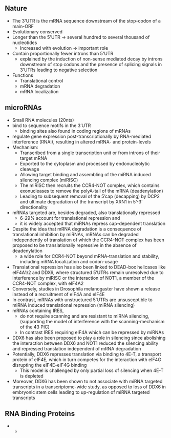 ## Nature
* The 3'UTR is the mRNA sequence downstream of the stop-codon of a main-ORF
* Evolutionary conserved
* Longer than the 5'UTR -> several hundred to several thousand of nucleotides
	* Increased with evolution -> important role
* Contain proportionally fewer introns than 5'UTR
	*  explained by the induction of non-sense mediated decay by introns downstream of stop codons and the presence of splicing signals in 3’UTRs leading to negative selection
* Functions
	* Translational control
	* mRNA degradation
	* mRNA localization
## microRNAs
* Small RNA molecules (20nts) 
* bind to sequence motifs in the 3’UTR
	* binding sites also found in coding regions of mRNAs
* regulate gene expression post-transcriptionally by RNA-mediated interference (RNAi), resulting in altered mRNA- and protein-levels
* Mechanism:
	* Transcribed from a single transcription unit or from introns of their target mRNA
	* Exported to the cytoplasm and processed by endonucleolytic cleavage
	* Allowing target binding and assembling of the miRNA induced silencing complex (miRISC)
	* The miRISC then recruits the CCR4-NOT complex, which contains exonucleases to remove the polyA-tail of the mRNA (deadenylation)
	* Leading to subsequent removal of the 5’cap (decapping) by DCP2 and ultimate degradation of the transcript by XRN1 in 5’-3’ directionality
* mRNAs targeted are, besides degraded, also translationally repressed
	* 6-29% account for translational repression and
	* it is widely accepted that miRNAs repress cap-dependent translation
* Despite the idea that mRNA degradation is a consequence of translational inhibition by miRNAs, mRNAs can be degraded independently of translation of which the CCR4-NOT complex has been proposed to be translationally repressive in the absence of deadenylation
	* a wide role for CCR4-NOT beyond mRNA-translation and stability, including mRNA localization and codon-usage
* Translational repression has also been linked to DEAD-box helicases like eIF4A1/2 and DDX6, where structured 5’UTRs remain unresolved due to interference by miRISC or the interaction of NOT1, a member of the CCR4-NOT complex, with eIF4A2
*  Conversely, studies in Drosophila melanogaster have shown a release instead of a recruitment of eIF4A and eIF4E
* In contrast, mRNAs with unstructured 5’UTRs are unsusceptible to miRNA induced translational repression (miRNA silencing)
* mRNAs containing IRES, 
	* do not require scanning and are resistant to miRNA silencing, (supporting the model of interference with the scanning-mechanism of the 43 PIC)
	* In contrast IRES requiring eIF4A which can be repressed by miRNAs
* DDX6 has also been proposed to play a role in silencing since abolishing the interaction between DDX6 and NOT1 reduced the silencing ability and repressed translation independent of mRNA degradation
* Potentially, DDX6 represses translation via binding to 4E-T, a transport protein of eIF4E, which in turn competes for the interaction with eIF4G disrupting the eIF4E-eIF4G binding
	* This model is challenged by only partial loss of silencing when 4E-T is depleted 
* Moreover, DDX6 has been shown to not associate with miRNA targeted transcripts in a transcriptome-wide study, as opposed to loss of DDX6 in embryonic stem cells leading to up-regulation of miRNA targeted transcripts

## RNA Binding Proteins
* *




